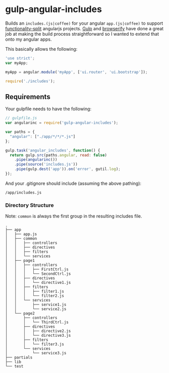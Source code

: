 gulp-angular-includes
=====================

Builds an `includes.(js|coffee)` for your angular `app.(js|coffee)` to support [functionality-split]("#Directory_Structure") angularjs projects.
[Gulp](http://gulpjs.com/) and [browserify](http://browserify.org/) have done a great job at making the build process straightforward so I wanted to extend that onto my angular apps.

This basically allows the following:

```javascript
'use strict';
var myApp;

myApp = angular.module('myApp', ['ui.router', 'ui.bootstrap']);

require('./includes');
```

Requirements
------------

Your gulpfile needs to have the following:

```javascript
// gulpfile.js
var angularinc = require('gulp-angular-includes');

var paths = {
  "angular": ["./app/*/*/*.js"]
};

gulp.task('angular_includes', function() {
  return gulp.src(paths.angular, read: false)
    .pipe(angularinc())
    .pipe(source('includes.js'))
    .pipe(gulp.dest('app')).on('error', gutil.log);
});
```

And your .gitignore should include (assuming the above pathing):

```
/app/includes.js
```

### Directory Structure

Note: `common` is always the first group in the resulting includes file.

```
.
├── app
│   ├── app.js
│   ├── common
│   │   ├── controllers
│   │   ├── directives
│   │   ├── filters
│   │   └── services
│   ├── page1
│   │   ├── controllers
│   │   │   ├── FirstCtrl.js
│   │   │   └── SecondCtrl.js
│   │   ├── directives
│   │   │   └── directive1.js
│   │   ├── filters
│   │   │   ├── filter1.js
│   │   │   └── filter2.js
│   │   └── services
│   │       ├── service1.js
│   │       └── service2.js
│   └── page2
│       ├── controllers
│       │   └── ThirdCtrl.js
│       ├── directives
│       │   ├── directive2.js
│       │   └── directive3.js
│       ├── filters
│       │   └── filter3.js
│       └── services
│           └── service3.js
├── partials
├── lib
└── test
```
